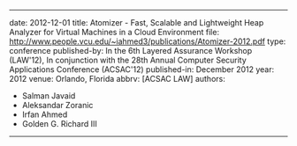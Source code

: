 ---

date: 2012-12-01
title: Atomizer - Fast, Scalable and Lightweight Heap Analyzer for Virtual Machines in a Cloud Environment
file: http://www.people.vcu.edu/~iahmed3/publications/Atomizer-2012.pdf
type: conference
published-by: In the 6th Layered Assurance Workshop (LAW'12), In conjunction with the 28th Annual Computer Security Applications Conference (ACSAC'12)
published-in: December 2012
year: 2012
venue: Orlando, Florida
abbrv: [ACSAC LAW]
authors:
  - Salman Javaid
  - Aleksandar Zoranic
  - Irfan Ahmed
  - Golden G. Richard III

---